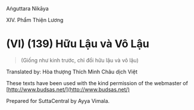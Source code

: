  

Aṅguttara Nikāya

XIV. Phẩm Thiện Lương

# (VI) (139) Hữu Lậu và Vô Lậu

> (Giống như kinh trước, chỉ đổi hữu lậu và vô lậu)

Translated by: Hòa thượng Thích Minh Châu dịch Việt

These texts have been used with the kind permission of the webmaster of [http://www.budsas.net/](http://www.budsas.net/)

Prepared for SuttaCentral by Ayya Vimala.